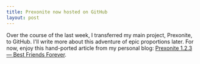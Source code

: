 ```yaml
---
title: Prexonite now hosted on GitHub
layout: post
---
```

Over the course of the last week, I transferred my main project, Prexonite, to GitHub. I'll write more about this adventure of epic proportions later. For now, enjoy this hand-ported article from my personal blog: [Prexonite 1.2.3 &mdash; Best Friends Forever][bff].

[bff]: /github/2011/10/18/prexonite-1-2-3-best-friends-forever.html